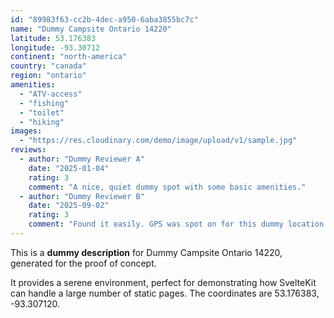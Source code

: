 ```yaml
---
id: "89983f63-cc2b-4dec-a950-6aba3855bc7c"
name: "Dummy Campsite Ontario 14220"
latitude: 53.176383
longitude: -93.30712
continent: "north-america"
country: "canada"
region: "ontario"
amenities:
  - "ATV-access"
  - "fishing"
  - "toilet"
  - "hiking"
images:
  - "https://res.cloudinary.com/demo/image/upload/v1/sample.jpg"
reviews:
  - author: "Dummy Reviewer A"
    date: "2025-01-04"
    rating: 3
    comment: "A nice, quiet dummy spot with some basic amenities."
  - author: "Dummy Reviewer B"
    date: "2025-09-02"
    rating: 3
    comment: "Found it easily. GPS was spot on for this dummy location."
---
```


This is a **dummy description** for Dummy Campsite Ontario 14220, generated for the proof of concept.

It provides a serene environment, perfect for demonstrating how SvelteKit can handle a large number of static pages. The coordinates are 53.176383, -93.307120.
